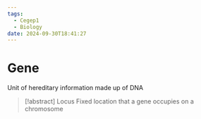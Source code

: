 ```yaml
---
tags:
  - Cegep1
  - Biology
date: 2024-09-30T18:41:27
---
```


# Gene

Unit of hereditary information made up of DNA

> [!abstract] Locus
> Fixed location that a gene occupies on a chromosome